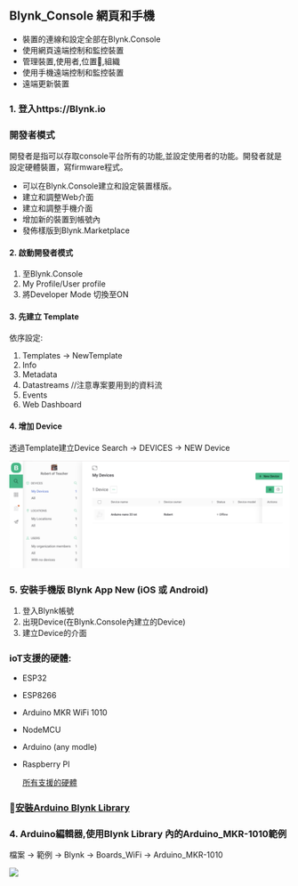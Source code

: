 ## Blynk_Console 網頁和手機
- 裝置的連線和設定全部在Blynk.Console
- 使用網頁遠端控制和監控裝置
- 管理裝置,使用者,位置,組織
- 使用手機遠端控制和監控裝置
- 遠端更新裝置



### 1. 登入https://Blynk.io

###  開發者模式
開發者是指可以存取console平台所有的功能,並設定使用者的功能。開發者就是設定硬體裝置，寫firmware程式。

- 可以在Blynk.Console建立和設定裝置樣版。
- 建立和調整Web介面
- 建立和調整手機介面
- 增加新的裝置到帳號內
- 發佈樣版到Blynk.Marketplace



#### 2. 啟動開發者模式

1. 至Blynk.Console
2. My Profile/User profile
3. 將Developer Mode 切換至ON 

#### 3. 先建立 Template

依序設定:
1. Templates -> NewTemplate
2. Info
3. Metadata
4. Datastreams //注意專案要用到的資料流
5. Events
6. Web Dashboard


#### 4. 增加 Device

透過Template建立Device
Search -> DEVICES -> NEW Device

![](pic1.png)


###  5. 安裝手機版 Blynk App New (iOS 或 Android)

1. 登入Blynk帳號
2. 出現Device(在Blynk.Console內建立的Device)
3. 建立Device的介面

###  ioT支援的硬體:
- ESP32
- ESP8266
- Arduino MKR WiFi 1010
- NodeMCU
- Arduino (any modle)
- Raspberry PI

	[所有支援的硬體](https://docs.blynk.io/en/blynk.edgent/supported-boards)
	
###  [安裝Arduino Blynk Library](https://github.com/blynkkk/blynk-library)

### 4. Arduino編輯器,使用Blynk Library 內的Arduino_MKR-1010範例
檔案 -> 範例 -> Blynk -> Boards_WiFi -> Arduino_MKR-1010

![](./images/pic1.png)